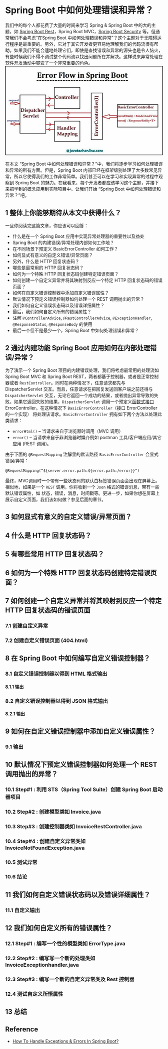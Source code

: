 # Spring Boot 中如何处理错误和异常？
我们中的每个人都花费了大量的时间来学习 Spring & Spring Boot 中的大的主题，如 [Spring Boot Rest](https://javatechonline.com/how-to-develop-rest-api-using-spring-boot/)，Spring Boot MVC，[Spring Boot Security](https://javatechonline.com/how-to-implement-security-in-spring-boot-project/) 等。但通常我们不会考虑“在Spring Boot 中如何处理错误和异常”？这个主题对于无障碍运行程序是最重要的。另外，它对于其它开发者更容易地理解我们的代码流很有帮助。如果我们不能合适地处理它们，即使是查找错误和异常的源头也是令人恼火，有些时候我们不得不调试整个代码流以找出问题所在并解决。这样说来异常处理在软件开发活动中攀岩了一个非常重要的角色。
![Error Flow in Spring Boot](images/SpringBootErrorController-1.jpg)

在本文 “Spring Boot 中如何处理错误和异常？”中，我们将逐步学习如何处理错误和异常的所有方面。但是，Spring Boot 内部已经在框架级别处理了大多数常见异常，所以它使得我们的工作非常简单。我们甚至可以在学习和实现异常的过程中观察到 Spring Boot 的魅力。在我看来，每个开发者都应该学习这个主题，并接下来把学到的概念应用到实际项目中。让我们开始 “Spring Boot 中如何处理错误和异常？”吧。
## 1 整体上你能够期待从本文中获得什么？
一旦你阅读完这篇文章，你应该可以回答：
- 什么是在一个 Spring Boot 应用中实现异常处理器的重要性以及益处
- Spring Boot 的内建错误/异常处理内部如何工作地？
- 在不同场景下预定义 BasicErrorController 如何工作？
- 如何显式有意义的自定义错误/异常页面？
- 另外，什么是 HTTP 回复状态码？
- 哪些是最常用的 HTTP 回复状态码？
- 如何为一个特殊 HTTP 回复状态码创建特定错误页面？
- 如何创建一个自定义异常并将其映射到反应一个特定 HTTP 回复状态码的错误页面？
- 如何在自定义错误控制器中添加自定义错误属性？
- 默认情况下预定义错误控制器如何处理一个 REST 调用抛出的异常？
- 我们如何自定义错误状态码以及错误详细属性？
- 最后，我们如何自定义所有的错误属性？
- 注解 `@ControllerAdvice`, `@RestControllerAdvice`, `@ExceptionHandler`, `@ResponseStatus`, `@ResponseBody` 的使用
- 最后一个但不是最少一个，Spring Boot 中如何处理错误和异常？
## 2 通过内建功能 Spring Boot 应用如何在内部处理错误/异常？
为了演示一个 Spring Boot 项目的内建错误处理，我们将考虑最常用的处理流如 Spring Boot MVC 和 Spring Boot REST，两者都基于控制器，或者是正常控制器或者 `RestController`。同时在两种情况下，任意请求都先与 DispatcherServlet 交互。而且，任意请求在把回复发送回客户端之前还得与 `DispatcherServlet` 交互，无论它返回一个成功的结果，或者抛出异常导致的失败。如果它返回失败的结果，`DispatcherServlet` 调用一个预定义[函数式接口](https://javatechonline.com/functional-interface-java8/) ErrorController。在这种情况下 `BasicErrorController`（接口 ErrorController 的一个实现） 将处理该请求。`BasicErrorController` 拥有如下两个方法以处理此类请求：
- `errorHtml()` – 当请求来自于浏览器时调用（MVC 调用）
- `error()` – 当请求来自于非浏览器时媒介例如 postman 工具/客户端应用/其它应用 (REST 调用)。

由于下面的 `@RequestMapping` 注解里的默认路径 `BasicErrorController` 会显式错误/异常：
```
@RequestMapping(“${server.error.path:${error.path:/error}}”)
```
最终，MVC调用时一个带有一些状态码的默认白标签错误页面会出现在屏幕上。相似地，如果是一个 `REST` 调用，你将收到一个 `Json` 格式的错误消息，带有一些默认错误属性，如 状态，错误，消息，时间戳等。更进一步，如果你想在屏幕上展示自定义页面，我们该如何做？参见后面的章节。
## 3 如何显式有意义的自定义错误/异常页面？
## 4 什么是 HTTP 回复状态码？
## 5 有哪些常用 HTTP 回复状态码？
## 6 如何为一个特殊 HTTP 回复状态码创建特定错误页面？
## 7 如何创建一个自定义异常并将其映射到反应一个特定 HTTP 回复状态码的错误页面
### 7.1 创建自定义异常
### 7.2 创建自定义错误页面 (404.html)
## 8 在 Spring Boot 中如何编写自定义错误控制器？
### 8.1 自定义错误控制器以得到 HTML 格式输出
#### 8.1.1 输出
### 8.2 自定义错误控制器以得到 JSON 格式输出
#### 8.2.1 输出
## 9 如何在自定义错误控制器中添加自定义错误属性？
### 9.1 输出
## 10 默认情况下预定义错误控制器如何处理一个 REST 调用抛出的异常？
### 10.1 Step#1 : 利用 STS（Spring Tool Suite）创建 Spring Boot 启动器项目
### 10.2 Step#2 : 创建模型类如 Invoice.java
### 10.3 Step#3 : 创建控制器类如 InvoiceRestController.java
### 10.4 Step#4 : 创建自定义异常类如 InvoiceNotFoundException.java
### 10.5 测试异常
### 10.6 结论
## 11 我们如何自定义错误状态码以及错误详细属性？
### 11.1 自定义输出
## 12 我们如何自定义所有的错误属性？
### 12.1 Step#1 : 编写一个性的模型类如 ErrorType.java
### 12.2 Step#2 : 编写写一个新的处理类如 InvoiceExceptionhandler.java 
### 12.3 Step#3 : 编写一个新的自定义异常类及 Rest 控制器
### 12.4 测试自定义所悟属性
## 13 总结


## Reference
- [How To Handle Exceptions & Errors In Spring Boot?](https://javatechonline.com/how-to-handle-exceptions-errors-in-spring-boot/)
